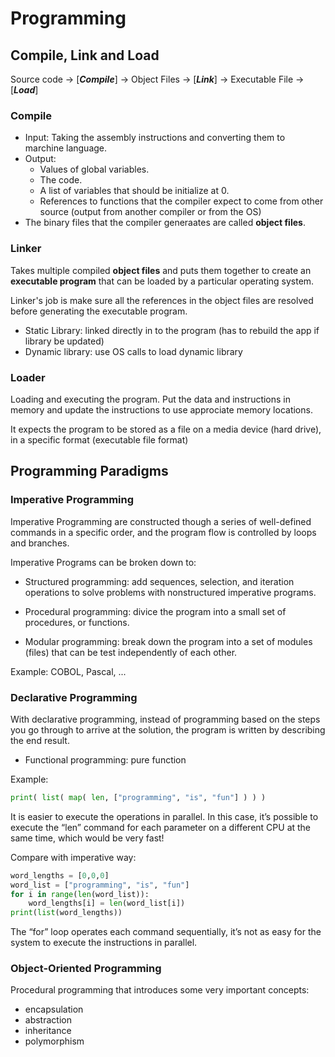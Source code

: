 # Programming

## Compile, Link and Load

Source code -> [***Compile***] -> Object Files -> [***Link***] -> Executable File -> [***Load***]

### Compile

- Input: Taking the assembly instructions and converting them to marchine language.
- Output:
  - Values of global variables.
  - The code.
  - A list of variables that should be initialize at 0.
  - References to functions that the compiler expect to come from other source (output from another compiler or from the OS)
- The binary files that the compiler generaates are called **object files**.

### Linker

  Takes multiple compiled **object files** and puts them together to create an **executable program** that can be loaded by a particular operating system.

  Linker's job is make sure all the references in the object files are resolved before generating the executable program.

- Static Library: linked directly in to the program (has to rebuild the app if library be updated)
- Dynamic library: use OS calls to load dynamic library

### Loader

Loading and executing the program. Put the data and instructions in memory and update the instructions to use approciate memory locations.

It expects the program to be stored as a file on a media device (hard drive), in a specific format (executable file format)

## Programming Paradigms

### Imperative Programming

Imperative Programming are constructed though a series of well-defined commands in a specific order, and the program flow is controlled by loops and branches.

Imperative Programs can be broken down to:

- Structured programming: add sequences, selection, and iteration operations to solve problems with nonstructured imperative programs.

- Procedural programming: divice the program into a small set of procedures, or functions.

- Modular programming: break down the program into a set of modules (files) that can be test independently of each other.

Example: COBOL, Pascal, ...

### Declarative Programming

With declarative programming, instead of programming based on the steps you go through to arrive at the solution, the program is written by describing the end result.

- Functional programming: pure function

Example:

```python
print( list( map( len, ["programming", "is", "fun"] ) ) )
```

It is easier to execute the operations in parallel. In this case, it’s possible to execute the “len” command for each parameter on a different CPU at the same time, which would be very fast!

Compare with imperative way:

```python
word_lengths = [0,0,0]
word_list = ["programming", "is", "fun"]
for i in range(len(word_list)):
    word_lengths[i] = len(word_list[i])
print(list(word_lengths))
```

The “for” loop operates each command sequentially, it’s not as easy for the system to execute the instructions in parallel.

### Object-Oriented Programming

Procedural programming that introduces some very important concepts:

- encapsulation
- abstraction
- inheritance
- polymorphism
